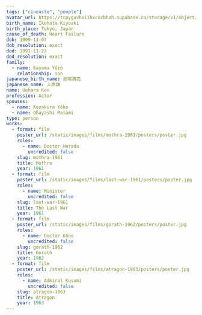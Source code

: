 ```yaml
---
tags: ["cineaste", "people"]
avatar_url: https://tcpyguvhxiihxcocbhoh.supabase.co/storage/v1/object/public/godzilla-cineaste-public/content/people/uehara-ken/uehara-ken.jpg
birth_name: Ikehata Kiyoaki
birth_place: Tokyo, Japan
cause_of_death: Heart Failure
dob: 1909-11-07
dob_resolution: exact
dod: 1991-11-23
dod_resolution: exact
family:
  - name: Kayama Yûzô
    relationship: son
japanese_birth_name: 池端清亮
japanese_name: 上原謙
name: Uehara Ken
profession: Actor
spouses:
  - name: Kozakura Yôko
  - name: Obayashi Masami
type: person
works:
  - format: film
    poster_url: /static/images/films/mothra-1961/posters/poster.jpg
    roles:
      - name: Doctor Harada
        uncredited: false
    slug: mothra-1961
    title: Mothra
    year: 1961
  - format: film
    poster_url: /static/images/films/last-war-1961/posters/poster.jpg
    roles:
      - name: Minister
        uncredited: false
    slug: last-war-1961
    title: The Last War
    year: 1961
  - format: film
    poster_url: /static/images/films/gorath-1962/posters/poster.jpg
    roles:
      - name: Doctor Kôno
        uncredited: false
    slug: gorath-1962
    title: Gorath
    year: 1962
  - format: film
    poster_url: /static/images/films/atragon-1963/posters/poster.jpg
    roles:
      - name: Admiral Kusumi
        uncredited: false
    slug: atragon-1963
    title: Atragon
    year: 1963
---
```

